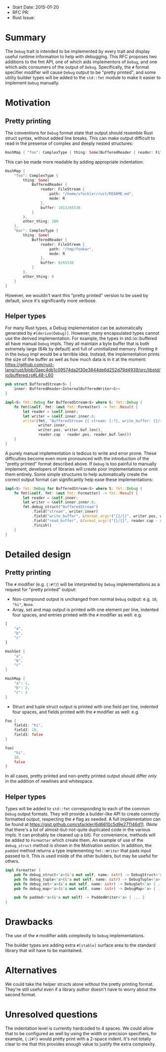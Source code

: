 - Start Date: 2015-01-20
- RFC PR:
- Rust Issue:

# Summary

The `Debug` trait is intended to be implemented by every trait and display
useful runtime information to help with debugging. This RFC proposes two
additions to the fmt API, one of which aids implementors of `Debug`, and one
which aids consumers of the output of `Debug`. Specifically, the `#` format
specifier modifier will cause `Debug` output to be "pretty printed", and some
utility builder types will be added to the `std::fmt` module to make it easier
to implement `Debug` manually.

# Motivation

## Pretty printing

The conventions for `Debug` format state that output should resemble Rust
struct syntax, without added line breaks. This can make output difficult to
read in the presense of complex and deeply nested structures:
```rust
HashMap { "foo": ComplexType { thing: Some(BufferedReader { reader: FileStream { path: "/home/sfackler/rust/README.md", mode: R }, buffer: 1013/65536 }), other_thing: 100 }, "bar": ComplexType { thing: Some(BufferedReader { reader: FileStream { path: "/tmp/foobar", mode: R }, buffer: 0/65536 }), other_thing: 0 } }
```
This can be made more readable by adding appropriate indentation:
```rust
HashMap {
    "foo": ComplexType {
        thing: Some(
            BufferedReader {
                reader: FileStream {
                    path: "/home/sfackler/rust/README.md",
                    mode: R
                },
                buffer: 1013/65536
            }
        ),
        other_thing: 100
    },
    "bar": ComplexType {
        thing: Some(
            BufferedReader {
                reader: FileStream {
                    path: "/tmp/foobar",
                    mode: R
                },
                buffer: 0/65536
            }
        ),
        other_thing: 0
    }
}
```
However, we wouldn't want this "pretty printed" version to be used by default,
since it's significantly more verbose.

## Helper types

For many Rust types, a Debug implementation can be automatically generated by
`#[derive(Debug)]`. However, many encapsulated types cannot use the
derived implementation. For example, the types in std::io::buffered all have
manual `Debug` impls.  They all maintain a byte buffer that is both extremely
large (64k by default) and full of uninitialized memory. Printing it in the
`Debug` impl would be a terrible idea. Instead, the implementation prints the
size of the buffer as well as how much data is in it at the moment:
https://github.com/rust-lang/rust/blob/0aec4db1c09574da2f30e3844de6d252d79d4939/src/libstd/io/buffered.rs#L48-L60

```rust
pub struct BufferedStream<S> {
    inner: BufferedReader<InternalBufferedWriter<S>>
}

impl<S> fmt::Debug for BufferedStream<S> where S: fmt::Debug {
    fn fmt(&self, fmt: &mut fmt::Formatter) -> fmt::Result {
        let reader = &self.inner;
        let writer = &self.inner.inner.0;
        write!(fmt, "BufferedStream {{ stream: {:?}, write_buffer: {}/{}, read_buffer: {}/{} }}",
               writer.inner,
               writer.pos, writer.buf.len(),
               reader.cap - reader.pos, reader.buf.len())
    }
}
```

A purely manual implementation is tedious to write and error prone. These
difficulties become even more pronounced with the introduction of the "pretty
printed" format described above. If `Debug` is too painful to manually
implement, developers of libraries will create poor implementations or omit
them entirely. Some simple structures to help automatically create the correct
output format can significantly help ease these implementations:
```rust
impl<S> fmt::Debug for BufferedStream<S> where S: fmt::Debug {
    fn fmt(&self, fmt: &mut fmt::Formatter) -> fmt::Result {
        let reader = &self.inner;
        let writer = &self.inner.inner.0;
        fmt.debug_struct("BufferedStream")
            .field("stream", writer.inner)
            .field("write_buffer", &format_args!("{}/{}", writer.pos, writer.buf.len()))
            .field("read_buffer", &format_args!("{}/{}", reader.cap - reader.pos, reader.buf.len()))
            .finish()
    }
}
```

# Detailed design

## Pretty printing

The `#` modifier (e.g. `{:#?}`) will be interpreted by `Debug` implementations
as a request for "pretty printed" output:

* Non-compound output is unchanged from normal `Debug` output: e.g. `10`,
  `"hi"`, `None`.
* Array, set and map output is printed with one element per line, indented four
    spaces, and entries printed with the `#` modifier as well: e.g.
```rust
[
    "a",
    "b",
    "c"
]
```
```rust
HashSet {
    "a",
    "b",
    "c"
}
```
```rust
HashMap {
    "a": 1,
    "b": 2,
    "c": 3
}
```
* Struct and tuple struct output is printed with one field per line, indented
    four spaces, and fields printed with the `#` modifier as well: e.g.
```rust
Foo {
    field1: "hi",
    field2: 10,
    field3: false
}
```
```rust
Foo(
    "hi",
    10,
    false
)
```

In all cases, pretty printed and non-pretty printed output should differ *only*
in the addition of newlines and whitespace.

## Helper types

Types will be added to `std::fmt` corresponding to each of the common `Debug`
output formats. They will provide a builder-like API to create correctly
formatted output, respecting the `#` flag as needed. A full implementation can
be found at https://gist.github.com/sfackler/6d6610c5d9e271146d11. (Note that
there's a lot of almost-but-not-quite duplicated code in the various impls.
It can probably be cleaned up a bit). For convenience, methods will be added
to `Formatter` which create them. An example of use of the `debug_struct`
method is shown in the Motivation section. In addition, the `padded` method
returns a type implementing `fmt::Writer` that pads input passed to it. This
is used inside of the other builders, but may be useful for others.
```rust
impl Formatter {
    pub fn debug_struct<'a>(&'a mut self, name: &str) -> DebugStruct<'a> { ... }
    pub fn debug_tuple<'a>(&'a mut self, name: &str) -> DebugTuple<'a> { ... }
    pub fn debug_set<'a>(&'a mut self, name: &str) -> DebugSet<'a> { ... }
    pub fn debug_map<'a>(&'a mut self, name: &str) -> DebugMap<'a> { ... }

    pub fn padded<'a>(&'a mut self) -> PaddedWriter<'a> { ... }
}
```

# Drawbacks

The use of the `#` modifier adds complexity to `Debug` implementations.

The builder types are adding extra `#[stable]` surface area to the standard
library that will have to be maintained.

# Alternatives

We could take the helper structs alone without the pretty printing format.
They're still useful even if a library author doesn't have to worry about the
second format.

# Unresolved questions

The indentation level is currently hardcoded to 4 spaces. We could allow that
to be configured as well by using the width or precision specifiers, for
example, `{:2#?}` would pretty print with a 2-space indent. It's not totally
clear to me that this provides enough value to justify the extra complexity.
